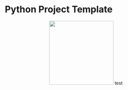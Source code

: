 # Python Project Template

<p align="center">
<img src="https://www.python.org/static/img/python-logo@2x.png" width="200px">
test
</p>
